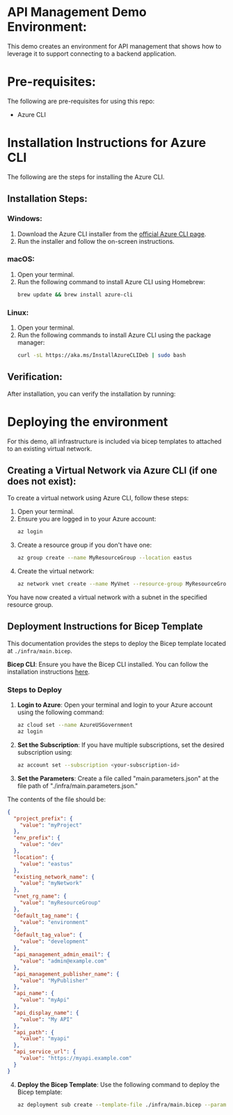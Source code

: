 # API Management Demo Environment:
This demo creates an environment for API management that shows how to leverage it to support connecting to a backend application.  

# Pre-requisites:
The following are pre-requisites for using this repo:
- Azure CLI

# Installation Instructions for Azure CLI
The following are the steps for installing the Azure CLI.

## Installation Steps:

### Windows:
1. Download the Azure CLI installer from the [official Azure CLI page](https://docs.microsoft.com/en-us/cli/azure/install-azure-cli-windows?view=azure-cli-latest).
2. Run the installer and follow the on-screen instructions.

### macOS:
1. Open your terminal.
2. Run the following command to install Azure CLI using Homebrew:
    ```sh
    brew update && brew install azure-cli
    ```

### Linux:
1. Open your terminal.
2. Run the following commands to install Azure CLI using the package manager:
    ```sh
    curl -sL https://aka.ms/InstallAzureCLIDeb | sudo bash
    ```

## Verification:
After installation, you can verify the installation by running:

# Deploying the environment
For this demo, all infrastructure is included via bicep templates to attached to an existing virtual network.  

## Creating a Virtual Network via Azure CLI (if one does not exist):

To create a virtual network using Azure CLI, follow these steps:

1. Open your terminal.
2. Ensure you are logged in to your Azure account:
    ```sh
    az login
    ```
3. Create a resource group if you don't have one:
    ```sh
    az group create --name MyResourceGroup --location eastus
    ```
4. Create the virtual network:
    ```sh
    az network vnet create --name MyVnet --resource-group MyResourceGroup --subnet-name MySubnet
    ```

You have now created a virtual network with a subnet in the specified resource group.

## Deployment Instructions for Bicep Template

This documentation provides the steps to deploy the Bicep template located at `./infra/main.bicep`.

**Bicep CLI**: Ensure you have the Bicep CLI installed. You can follow the installation instructions [here](https://docs.microsoft.com/en-us/azure/azure-resource-manager/bicep/install).

### Steps to Deploy

1. **Login to Azure**: Open your terminal and login to your Azure account using the following command:
    ```sh
    az cloud set --name AzureUSGovernment
    az login
    ```

2. **Set the Subscription**: If you have multiple subscriptions, set the desired subscription using:
    ```sh
    az account set --subscription <your-subscription-id>
    ```

3. **Set the Parameters**:  Create a file called "main.parameters.json" at the file path of "./infra/main.parameters.json."

The contents of the file should be:
```json
{
  "project_prefix": {
    "value": "myProject"
  },
  "env_prefix": {
    "value": "dev"
  },
  "location": {
    "value": "eastus"
  },
  "existing_network_name": {
    "value": "myNetwork"
  },
  "vnet_rg_name": {
    "value": "myResourceGroup"
  },
  "default_tag_name": {
    "value": "environment"
  },
  "default_tag_value": {
    "value": "development"
  },
  "api_management_admin_email": {
    "value": "admin@example.com"
  },
  "api_management_publisher_name": {
    "value": "MyPublisher"
  },
  "api_name": {
    "value": "myApi"
  },
  "api_display_name": {
    "value": "My API"
  },
  "api_path": {
    "value": "myapi"
  },
  "api_service_url": {
    "value": "https://myapi.example.com"
  }
}
```

4. **Deploy the Bicep Template**: Use the following command to deploy the Bicep template:
    ```sh
    az deployment sub create --template-file ./infra/main.bicep --parameters @./infra/main.parameters.json
    ```